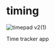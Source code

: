 # timing

![timepad v2(1)](https://github.com/EugenioNhampossa/timing/assets/104763211/cdfcbdd9-565d-4489-abb0-4813be83d898)

Time tracker app
